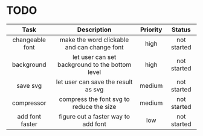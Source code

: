 # TODO

| Task | Description | Priority | Status |
|:---:|:---:|:---:|:---:|
| changeable font | make the word clickable and can change font | high | not started |
| background | let user can set background to the bottom level | high | not started |
| save svg | let user can save the result as svg | medium | not started |
| compressor | compress the font svg to reduce the size | medium | not started |
| add font faster | figure out a faster way to add font | low | not started |

